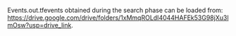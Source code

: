 Events.out.tfevents obtained during the search phase can be loaded from:
https://drive.google.com/drive/folders/1xMmqROLdI4044HAFEk53G98jXu3lmOsw?usp=drive_link.
